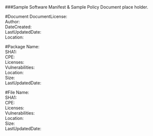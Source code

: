 ###Sample Software Manifest & Sample Policy Document place holder.

#Document
  DocumentLicense: <br>
  Author: <br>
  DateCreated: <br>
  LastUpdatedDate: <br>
  Location:
  
#Package
  Name: <br>
  SHA1: <br>
  CPE: <br>
  Licenses: <br>
  Vulnerabilities: <br>
  Location: <br>
  Size: <br>
  LastUpdatedDate:
  
#File
  Name: <br>
  SHA1: <br>
  CPE: <br>
  Licenses: <br>
  Vulnerabilities: <br>
  Location: <br>
  Size: <br>
  LastUpdatedDate:
